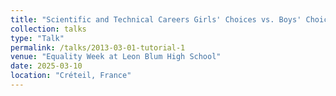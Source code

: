 ```yaml
---
title: "Scientific and Technical Careers Girls' Choices vs. Boys' Choices. What Are the Consequences?"
collection: talks
type: "Talk"
permalink: /talks/2013-03-01-tutorial-1
venue: "Equality Week at Leon Blum High School"
date: 2025-03-10
location: "Créteil, France"
---
```


